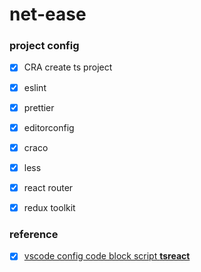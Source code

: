 # net-ease

### project config

- [x] CRA create ts project
- [x] eslint
- [x] prettier
- [x] editorconfig
- [x] craco
- [x] less
- [x] react router
- [x] redux toolkit


### reference
- [x] [vscode config code block script **tsreact**](https://mp.weixin.qq.com/s/p0RYx-Yh_xuFYtV21xw1TQ)
